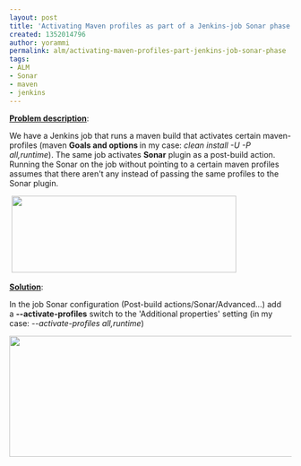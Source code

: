 ```yaml
---
layout: post
title: 'Activating Maven profiles as part of a Jenkins-job Sonar phase '
created: 1352014796
author: yorammi
permalink: alm/activating-maven-profiles-part-jenkins-job-sonar-phase
tags:
- ALM
- Sonar
- maven
- jenkins
---
```

<p><u><strong>Problem description</strong></u>:</p>
<p>We have a Jenkins job that runs a maven build that activates certain maven-profiles (maven <strong>Goals and option</strong><strong>s </strong>in my case: <em>clean install -U -P all,runtime</em>). The same job activates <strong>Sonar</strong> plugin as a post-build action. Running the Sonar on the job without pointing to a certain maven profiles assumes that there aren't any instead of passing the same profiles to the Sonar plugin.</p>
<p>&nbsp;<img src="/files/MavenProperties.png" width="401" height="137" alt="" /></p>
<p><u><strong>Solution</strong></u>:&nbsp;</p>
<p>In the job Sonar configuration (Post-build actions/Sonar/Advanced...) add a&nbsp;<strong>--activate-profiles</strong> switch to the 'Additional properties' setting (in my case:&nbsp;<em>--activate-profiles all,runtime</em>)</p>
<p><img src="/files/SonarProperties.png" width="701" height="216" alt="" /></p>
